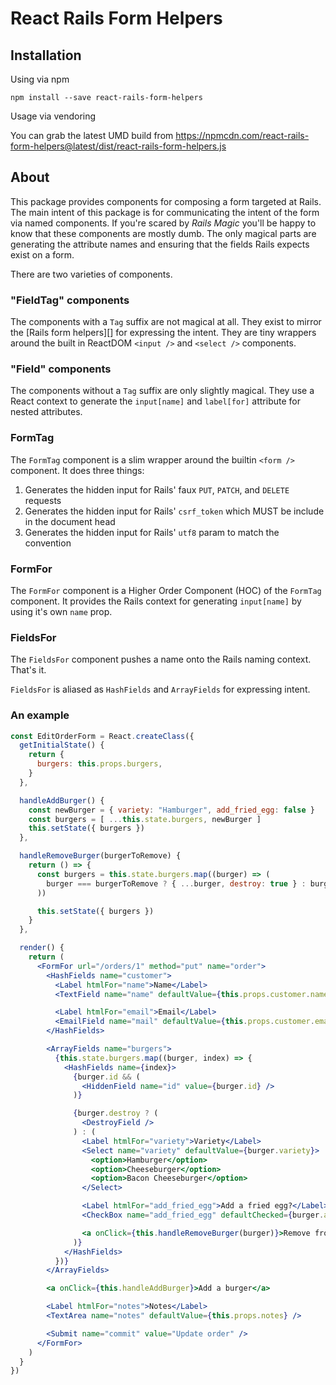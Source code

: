 # React Rails Form Helpers

## Installation

Using via npm

```
npm install --save react-rails-form-helpers
```

Usage via vendoring

You can grab the latest UMD build from https://npmcdn.com/react-rails-form-helpers@latest/dist/react-rails-form-helpers.js

## About

This package provides components for composing a form targeted at Rails.
The main intent of this package is for communicating the intent of the form via named components.
If you're scared by *Rails Magic* you'll be happy to know that these components are mostly dumb.
The only magical parts are generating the attribute names and ensuring that the fields Rails expects exist on a form.

There are two varieties of components.

### "FieldTag" components

 The components with a `Tag` suffix are not magical at all.
 They exist to mirror the [Rails form helpers][] for expressing the intent.
 They are tiny wrappers around the built in ReactDOM `<input />` and `<select />` components.

### "Field" components

 The components without a `Tag` suffix are only slightly magical.
 They use a React context to generate the `input[name]` and `label[for]` attribute for nested attributes.

### FormTag

The `FormTag` component is a slim wrapper around the builtin `<form />` component.
It does three things:

1. Generates the hidden input for Rails' faux `PUT`, `PATCH`, and `DELETE` requests
2. Generates the hidden input for Rails' `csrf_token` which MUST be include in the document head
3. Generates the hidden input for Rails' `utf8` param to match the convention

### FormFor

The `FormFor` component is a Higher Order Component (HOC) of the `FormTag` component.
It provides the Rails context for generating `input[name]` by using it's own `name` prop.

### FieldsFor

The `FieldsFor` component pushes a name onto the Rails naming context.
That's it.

`FieldsFor` is aliased as `HashFields` and `ArrayFields` for expressing intent.

### An example

```jsx
const EditOrderForm = React.createClass({
  getInitialState() {
    return {
      burgers: this.props.burgers,
    }
  },

  handleAddBurger() {
    const newBurger = { variety: "Hamburger", add_fried_egg: false }
    const burgers = [ ...this.state.burgers, newBurger ]
    this.setState({ burgers })
  },

  handleRemoveBurger(burgerToRemove) {
    return () => {
      const burgers = this.state.burgers.map((burger) => (
        burger === burgerToRemove ? { ...burger, destroy: true } : burger
      ))

      this.setState({ burgers })
    }
  },

  render() {
    return (
      <FormFor url="/orders/1" method="put" name="order">
        <HashFields name="customer">
          <Label htmlFor="name">Name</Label>
          <TextField name="name" defaultValue={this.props.customer.name} />

          <Label htmlFor="email">Email</Label>
          <EmailField name="mail" defaultValue={this.props.customer.email} />
        </HashFields>

        <ArrayFields name="burgers">
          {this.state.burgers.map((burger, index) => {
            <HashFields name={index}>
              {burger.id && (
                <HiddenField name="id" value={burger.id} />
              )}

              {burger.destroy ? (
                <DestroyField />
              ) : (
                <Label htmlFor="variety">Variety</Label>
                <Select name="variety" defaultValue={burger.variety}>
                  <option>Hamburger</option>
                  <option>Cheeseburger</option>
                  <option>Bacon Cheeseburger</option>
                </Select>

                <Label htmlFor="add_fried_egg">Add a fried egg?</Label>
                <CheckBox name="add_fried_egg" defaultChecked={burger.add_fried_egg} />

                <a onClick={this.handleRemoveBurger(burger)}>Remove from order</a>
              )}
            </HashFields>
          })}
        </ArrayFields>

        <a onClick={this.handleAddBurger}>Add a burger</a>

        <Label htmlFor="notes">Notes</Label>
        <TextArea name="notes" defaultValue={this.props.notes} />

        <Submit name="commit" value="Update order" />
      </FormFor>
    )
  }
})
```
